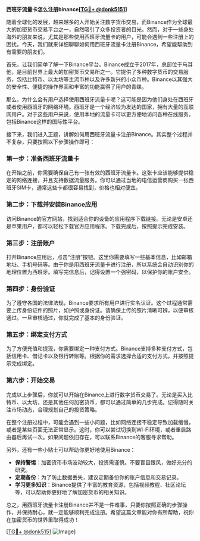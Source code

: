 **西班牙流量卡怎么注册binance[[TG💪+ @donk5151](https://t.me/s/donk5151)]**

随着全球化的发展，越来越多的人开始关注数字货币交易，而Binance作为全球最大的加密货币交易平台之一，自然吸引了众多投资者的目光。然而，对于一些身处海外的朋友来说，尤其是那些使用西班牙流量卡的用户，可能会遇到一些注册上的困扰。今天，我们就来详细聊聊如何用西班牙流量卡注册Binance，希望能帮助到有需要的朋友们。

首先，让我们简单了解一下Binance平台。Binance成立于2017年，总部位于马耳他，是目前世界上最大的加密货币交易所之一。它提供了多种数字货币的交易服务，包括比特币、以太坊等主流币种以及许多新兴的小众币种。Binance以其强大的安全性、便捷的操作界面和丰富的功能赢得了用户的青睐。

那么，为什么会有用户选择使用西班牙流量卡呢？这可能是因为他们身处在西班牙或者使用西班牙的网络环境。西班牙是一个经济较为发达的国家，拥有大量的互联网用户。对于这些用户来说，使用本地的流量卡可以更方便地访问各种在线服务，包括Binance这样的国际性平台。

接下来，我们进入正题，讲解如何用西班牙流量卡注册Binance。其实整个过程并不复杂，只要按照以下步骤操作即可：

### **第一步：准备西班牙流量卡**
在开始之前，你需要确保自己有一张有效的西班牙流量卡。这张卡应该能够提供稳定的网络连接，并且支持数据流量服务。你可以通过当地的电信运营商购买一张西班牙SIM卡，通常这些卡都很容易找到，价格也相对便宜。

### **第二步：下载并安装Binance应用**
访问Binance的官方网站，找到适合你的设备的应用程序下载链接。无论是安卓还是苹果用户，都可以轻松下载官方应用程序。下载完成后，按照提示完成安装。

### **第三步：注册账户**
打开Binance应用后，点击“注册”按钮。这里你需要填写一些基本信息，比如邮箱地址、手机号码等。由于你是用西班牙流量卡进行注册，所以系统会自动识别你的地理位置为西班牙。填写完信息后，记得设置一个强密码，以保护你的账户安全。

### **第四步：身份验证**
为了遵守各国的法律法规，Binance要求所有用户进行实名认证。这个过程通常需要上传身份证件的照片，如护照或身份证。请确保上传的照片清晰可辨，以便审核通过。一旦审核通过，你就完成了基本的身份验证。

### **第五步：绑定支付方式**
为了方便充值和提现，你需要绑定一种支付方式。Binance支持多种支付方式，包括信用卡、借记卡以及银行转账等。根据你的需求选择合适的支付方式，并按照提示完成绑定。

### **第六步：开始交易**
完成以上步骤后，你就可以开始在Binance上进行数字货币交易了。无论是买入比特币、以太坊，还是其他任何加密货币，都可以通过简单的几步完成。记得随时关注市场动态，合理规划自己的投资策略。

在整个注册过程中，可能会遇到一些小问题，比如网络连接不稳定导致加载缓慢，或者是某些页面无法正常显示。这时，你可以尝试切换到Wi-Fi环境，或者重启路由器后再试一次。如果问题依旧存在，可以联系Binance的客服寻求帮助。

另外，还有一些小贴士可以帮助你更好地使用Binance：

- **保持警惕**：加密货币市场波动较大，投资需谨慎。不要盲目跟风，做好充分的研究。
- **定期备份**：为了防止数据丢失，建议定期备份你的账户信息和交易记录。
- **学习更多知识**：Binance提供了丰富的教育资源，包括视频教程、社区论坛等，可以帮助你更好地了解加密货币的相关知识。

总之，用西班牙流量卡注册Binance并不是一件难事，只要你按照正确的步骤操作，并保持耐心，就一定能够顺利完成注册。希望这篇文章能对你有所帮助，祝你在加密货币的世界里取得成功！

[[TG💪+ @donk5151](https://t.me/s/donk5151) ![Image](https://i.postimg.cc/rwNCRYN7/Snipaste-2025-04-30-17-27-05.png)]